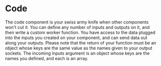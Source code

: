 # Code

The code component is your swiss army knife when other components won't cut it.  You can define any number of inputs and outputs on it, and then write a custom worker function.  You have access to the data plugged into the inputs you created on your component, and can send data out along your outputs.
Please note that the return of your function must be an object whose keys are the same value as the names given to your output sockets.  The incoming inputs argument is an object whose keys are the names you defined, and each is an array.